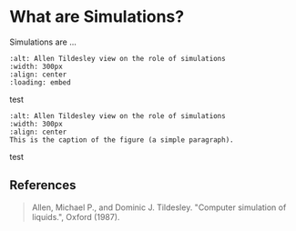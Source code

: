 # What are Simulations?

Simulations are ...

```{image} ./_figures/Molecular_simulation_process.pdf
:alt: Allen Tildesley view on the role of simulations
:width: 300px
:align: center
:loading: embed

```

test

```{image} ./_figures/Molecular_simulation_process.png
:alt: Allen Tildesley view on the role of simulations
:width: 300px
:align: center
This is the caption of the figure (a simple paragraph).
```

test

## References

> Allen, Michael P., and Dominic J. Tildesley. "Computer simulation of liquids.", Oxford (1987).
